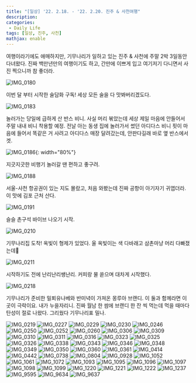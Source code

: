 ```yaml
---
title: "[일상] '22. 2.18. - '22. 2.20. 진주 & 사천여행"
description: 
categories:
 - Daily Life
tags: [일상, 진주, 사천]
mathjax: enable
---
```


여행이라기에도 애매하지만, 기무나리가 일하고 있는 진주 & 사천에 주말 2박 3일동안 다녀왔다.
진짜 백만년만의 여행이기도 하고, 간만에 이쁘게 입고 여기저기 다니면서 사진 찍으니까 참 좋더라.

![IMG_0180](https://user-images.githubusercontent.com/79494088/155626817-84497dd8-55fd-4690-8628-265b098cfae6.JPG)

이번 달 부터 시작한 술담화 구독!
세상 모든 술을 다 맛봐버리겠도다.

![IMG_0183](https://user-images.githubusercontent.com/79494088/155626822-5af71a99-377e-4f4e-8d84-a09e647d9904.JPG)

놀러가는 당일에 급하게 산 반스 비니.
사실 머리 볶았는데 세상 제일 마음에 안들어서 주말 내내 비니 착용할 예정.
전날 아는 동생 집에 놀러가서 썼던 아디다스 비니 핏이 마음에 들어서 똑같은 거 사려고 아디다스 매장 달려갔는데,
안판다길래 바로 옆 반스에서 겟.

![IMG_0186](https://user-images.githubusercontent.com/79494088/155626824-103bbf3a-efce-448c-8eec-60f03ecb9ece.PNG){: width="80%"}

지긋지긋한 비행기 놀러갈 땐 편하고 좋구려.

![IMG_0188](https://user-images.githubusercontent.com/79494088/155626826-66324091-a57d-4699-ab0b-46b0dd589e86.JPG)

서울-사천 항공권이 있는 지도 몰랐고, 처음 와봤는데 진짜 공항이 아기자기 귀엽더라.
이 맛에 김포 근처 산다.

![IMG_0191](https://user-images.githubusercontent.com/79494088/155626829-763ac0c0-4a85-4432-b142-d51720b96547.JPG)

슬슬 촌구석 바이브 나오기 시작.

![IMG_0210](https://user-images.githubusercontent.com/79494088/155626831-2684db48-ace4-4245-978e-6da9eb584eb7.JPG)

기무나리집 도착!
옥빛이 형제가 있었다.
울 옥빛이는 색 다바래고 삼촌마냥 머리 다빠졌는데🥲

![IMG_0211](https://user-images.githubusercontent.com/79494088/155626835-8402df37-e58f-4196-bcba-ce923af72577.JPG)

시작하기도 전에 난리난리쌩난리.
커피랑 물 쏟으며 대차게 시작했다.

![IMG_0218](https://user-images.githubusercontent.com/79494088/155626836-1b5b3d32-93a1-46e6-8132-2b0795d71ea3.JPG)

기무나리가 준비한 밀푀유나베와 반미녁이 가져온 몽루아 브랜디.
이 둘과 함께라면 이 곳이 극락이요. 내가 누을자리니.
진짜 월남 한 쌈에 브랜디 한 잔 씩 먹는데 먹을 때마다 탄성이 절로 나왔다.
그리웠다 기무나리표 밀나.

![IMG_0219](https://user-images.githubusercontent.com/79494088/155626838-7a9c1866-7b87-4f77-862b-2b24e9e894f9.JPG)
![IMG_0227](https://user-images.githubusercontent.com/79494088/155626841-832fe974-e5ac-4400-b30c-cf2e355c3473.JPG)
![IMG_0229](https://user-images.githubusercontent.com/79494088/155626843-713cc96a-60af-4fca-ab58-2e1b118745a6.JPG)
![IMG_0230](https://user-images.githubusercontent.com/79494088/155626846-8551cb75-76ee-43b3-bf0b-31e9c7c14482.JPG)
![IMG_0246](https://user-images.githubusercontent.com/79494088/155626847-0b623b8a-c714-4dbf-bb3f-abb0201ad075.JPG)
![IMG_0250](https://user-images.githubusercontent.com/79494088/155626849-d0699ba5-9071-4f7f-9af2-616ed13a783e.JPG)
![IMG_0252](https://user-images.githubusercontent.com/79494088/155626850-4014f195-5a39-43fb-9543-a47cc9d83537.JPG)
![IMG_0260](https://user-images.githubusercontent.com/79494088/155626852-254771be-73c5-456b-a64f-802c948f89b0.JPG)
![IMG_0306](https://user-images.githubusercontent.com/79494088/155626853-1b6c66a2-920c-4a05-8226-acae22034da6.JPG)
![IMG_0309](https://user-images.githubusercontent.com/79494088/155626857-4e019530-41e0-4bb4-8466-93e03d824e83.jpg)
![IMG_0310](https://user-images.githubusercontent.com/79494088/155626858-a9860d61-88de-4b7b-8d92-5ccc9f366d74.JPG)
![IMG_0311](https://user-images.githubusercontent.com/79494088/155626859-6051d4ad-7e16-4050-81bb-e61abb118849.JPG)
![IMG_0316](https://user-images.githubusercontent.com/79494088/155626860-3dc3afd6-f26c-4f7e-aa9b-5e4680f5092d.JPG)
![IMG_0323](https://user-images.githubusercontent.com/79494088/155626862-ff43bf90-48c2-4627-a685-e3c7bdf3914b.JPG)
![IMG_0325](https://user-images.githubusercontent.com/79494088/155626863-239fe5a8-d75f-409a-b085-bc583c1cf439.JPG)
![IMG_0326](https://user-images.githubusercontent.com/79494088/155626865-7beac8ab-c253-4efb-943a-d7365d45c5fe.JPG)
![IMG_0338](https://user-images.githubusercontent.com/79494088/155626867-b794e723-38e5-4676-a6c7-e753990f5741.JPG)
![IMG_0343](https://user-images.githubusercontent.com/79494088/155626868-abb87b4a-f639-4784-b165-6f993639f810.JPG)
![IMG_0346](https://user-images.githubusercontent.com/79494088/155626869-42a4e0f2-0f65-4918-bb35-8dd99edc5278.JPG)
![IMG_0348](https://user-images.githubusercontent.com/79494088/155626871-a7967451-1485-46e3-aa82-e47360c0d0ee.JPG)
![IMG_0349](https://user-images.githubusercontent.com/79494088/155626874-4816f2e6-b6c8-4449-bf88-bc5ec041a424.JPG)
![IMG_0350](https://user-images.githubusercontent.com/79494088/155626875-d0bae52f-7bb3-43b3-83fe-ec6644abd38b.JPG)
![IMG_0360](https://user-images.githubusercontent.com/79494088/155626877-9ae3b7fd-96b5-43cb-b89f-d1af1a9a3535.JPG)
![IMG_0361](https://user-images.githubusercontent.com/79494088/155626879-3300468b-ccd6-427d-ba08-2f3c1890f7d3.JPG)
![IMG_0414](https://user-images.githubusercontent.com/79494088/155626881-4ef30277-f092-435f-809b-d9ce9b0f6683.JPG)
![IMG_0442](https://user-images.githubusercontent.com/79494088/155626883-87481d06-4fa8-46f3-a584-3bb92c6086a2.JPG)
![IMG_0738](https://user-images.githubusercontent.com/79494088/155626886-ae22b388-993f-4236-a26a-00e017628944.JPG)
![IMG_0804](https://user-images.githubusercontent.com/79494088/155626887-7e5626a4-329c-4eab-ae2d-665cf777575f.JPG)
![IMG_0928](https://user-images.githubusercontent.com/79494088/155626888-81238555-5689-40e1-b4a9-da8358e9f133.jpg)
![IMG_1052](https://user-images.githubusercontent.com/79494088/155626890-ff65ab59-ab08-4d60-a3c7-ec11f259416b.PNG)
![IMG_1061](https://user-images.githubusercontent.com/79494088/155626895-a0ab48c6-75bb-4640-9df5-94bbbe513afe.JPG)
![IMG_1072](https://user-images.githubusercontent.com/79494088/155626898-835f8528-8e59-43f4-be02-f532232f92c2.jpg)
![IMG_1093](https://user-images.githubusercontent.com/79494088/155626900-c14e0e28-af69-4cc2-987c-0e5ad053695f.JPG)
![IMG_1095](https://user-images.githubusercontent.com/79494088/155626903-6be44a2d-7397-4d46-9378-9096dd66f15d.JPG)
![IMG_1096](https://user-images.githubusercontent.com/79494088/155626904-14060c0a-057f-44d9-8985-24eaa3e5a158.JPG)
![IMG_1097](https://user-images.githubusercontent.com/79494088/155626906-8f2aa466-5406-472c-87da-aea6d238beda.JPG)
![IMG_1098](https://user-images.githubusercontent.com/79494088/155626907-7cac78c6-b100-448f-aea3-c245b54e7992.JPG)
![IMG_1099](https://user-images.githubusercontent.com/79494088/155626908-5457ebf9-400e-48f5-95ca-ca863d305ce1.JPG)
![IMG_1220](https://user-images.githubusercontent.com/79494088/155626909-1cb58c1c-2292-4ab0-84fa-a649b4736111.JPG)
![IMG_1221](https://user-images.githubusercontent.com/79494088/155626913-b16487e6-c5fc-44a3-b166-9388b53933ce.JPG)
![IMG_1222](https://user-images.githubusercontent.com/79494088/155626914-39f2f0ff-2a4f-4748-9677-6712542a7a35.JPG)
![IMG_1237](https://user-images.githubusercontent.com/79494088/155626918-3fa6eb72-7166-4e8e-861b-df110e65371c.JPG)
![IMG_9595](https://user-images.githubusercontent.com/79494088/155626984-1c3d03f3-3812-4561-b01f-1761e156b898.JPG)
![IMG_9634](https://user-images.githubusercontent.com/79494088/155626998-384f72d4-88a9-4bd3-a98d-924b788bd035.JPG)
![IMG_9637](https://user-images.githubusercontent.com/79494088/155627001-3b514d24-b6ac-49ab-9617-9885dcf89670.JPG)

